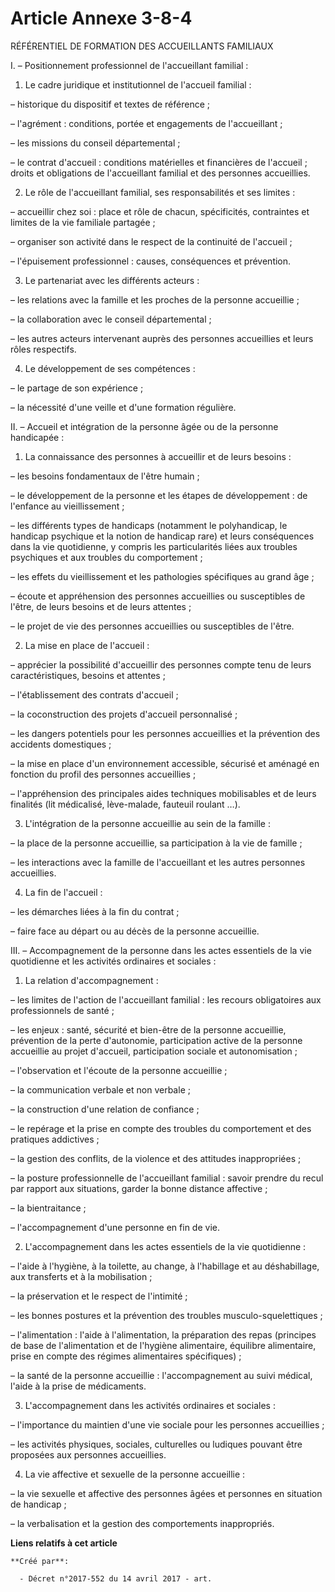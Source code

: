 # Article Annexe 3-8-4

RÉFÉRENTIEL DE FORMATION DES ACCUEILLANTS FAMILIAUX

I. – Positionnement professionnel de l'accueillant familial :

1. Le cadre juridique et institutionnel de l'accueil familial :

– historique du dispositif et textes de référence ;

– l'agrément : conditions, portée et engagements de l'accueillant ;

– les missions du conseil départemental ;

– le contrat d'accueil : conditions matérielles et financières de l'accueil ; droits et obligations de l'accueillant familial
et des personnes accueillies.

2. Le rôle de l'accueillant familial, ses responsabilités et ses limites :

– accueillir chez soi : place et rôle de chacun, spécificités, contraintes et limites de la vie familiale partagée ;

– organiser son activité dans le respect de la continuité de l'accueil ;

– l'épuisement professionnel : causes, conséquences et prévention.

3. Le partenariat avec les différents acteurs :

– les relations avec la famille et les proches de la personne accueillie ;

– la collaboration avec le conseil départemental ;

– les autres acteurs intervenant auprès des personnes accueillies et leurs rôles respectifs.

4. Le développement de ses compétences :

– le partage de son expérience ;

– la nécessité d'une veille et d'une formation régulière.

II. – Accueil et intégration de la personne âgée ou de la personne handicapée :

1. La connaissance des personnes à accueillir et de leurs besoins :

– les besoins fondamentaux de l'être humain ;

– le développement de la personne et les étapes de développement : de l'enfance au vieillissement ;

– les différents types de handicaps (notamment le polyhandicap, le handicap psychique et la notion de handicap rare) et leurs
conséquences dans la vie quotidienne, y compris les particularités liées aux troubles psychiques et aux troubles du
comportement ;

– les effets du vieillissement et les pathologies spécifiques au grand âge ;

– écoute et appréhension des personnes accueillies ou susceptibles de l'être, de leurs besoins et de leurs attentes ;

– le projet de vie des personnes accueillies ou susceptibles de l'être.

2. La mise en place de l'accueil :

– apprécier la possibilité d'accueillir des personnes compte tenu de leurs caractéristiques, besoins et attentes ;

– l'établissement des contrats d'accueil ;

– la coconstruction des projets d'accueil personnalisé ;

– les dangers potentiels pour les personnes accueillies et la prévention des accidents domestiques ;

– la mise en place d'un environnement accessible, sécurisé et aménagé en fonction du profil des personnes accueillies ;

– l'appréhension des principales aides techniques mobilisables et de leurs finalités (lit médicalisé, lève-malade, fauteuil
roulant …).

3. L'intégration de la personne accueillie au sein de la famille :

– la place de la personne accueillie, sa participation à la vie de famille ;

– les interactions avec la famille de l'accueillant et les autres personnes accueillies.

4. La fin de l'accueil :

– les démarches liées à la fin du contrat ;

– faire face au départ ou au décès de la personne accueillie.

III. – Accompagnement de la personne dans les actes essentiels de la vie quotidienne et les activités ordinaires et
sociales :

1. La relation d'accompagnement :

– les limites de l'action de l'accueillant familial : les recours obligatoires aux professionnels de santé ;

– les enjeux : santé, sécurité et bien-être de la personne accueillie, prévention de la perte d'autonomie, participation
active de la personne accueillie au projet d'accueil, participation sociale et autonomisation ;

– l'observation et l'écoute de la personne accueillie ;

– la communication verbale et non verbale ;

– la construction d'une relation de confiance ;

– le repérage et la prise en compte des troubles du comportement et des pratiques addictives ;

– la gestion des conflits, de la violence et des attitudes inappropriées ;

– la posture professionnelle de l'accueillant familial : savoir prendre du recul par rapport aux situations, garder la bonne
distance affective ;

– la bientraitance ;

– l'accompagnement d'une personne en fin de vie.

2. L'accompagnement dans les actes essentiels de la vie quotidienne :

– l'aide à l'hygiène, à la toilette, au change, à l'habillage et au déshabillage, aux transferts et à la mobilisation ;

– la préservation et le respect de l'intimité ;

– les bonnes postures et la prévention des troubles musculo-squelettiques ;

– l'alimentation : l'aide à l'alimentation, la préparation des repas (principes de base de l'alimentation et de l'hygiène
alimentaire, équilibre alimentaire, prise en compte des régimes alimentaires spécifiques) ;

– la santé de la personne accueillie : l'accompagnement au suivi médical, l'aide à la prise de médicaments.

3. L'accompagnement dans les activités ordinaires et sociales :

– l'importance du maintien d'une vie sociale pour les personnes accueillies ;

– les activités physiques, sociales, culturelles ou ludiques pouvant être proposées aux personnes accueillies.

4. La vie affective et sexuelle de la personne accueillie :

– la vie sexuelle et affective des personnes âgées et personnes en situation de handicap ;

– la verbalisation et la gestion des comportements inappropriés.

**Liens relatifs à cet article**

	**Créé par**:

	  - Décret n°2017-552 du 14 avril 2017 - art.
